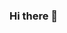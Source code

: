 ### Hi there 👋

<!--
**swhana/swhana** is a ✨ _special_ ✨ repository because its `README.md` (this file) appears on your GitHub profile.

[![Solved.ac
Profile](http://mazassumnida.wtf/api/generate_badge?boj=rodstur)](https://solved.ac/rodstur)

Here are some ideas to get you started:

- 🔭 I’m currently working on ...
- 🌱 I’m currently learning ...
- 👯 I’m looking to collaborate on ...
- 🤔 I’m looking for help with ...
- 💬 Ask me about ...
- 📫 How to reach me: ...
- 😄 Pronouns: ...
- ⚡ Fun fact: ...
-->
